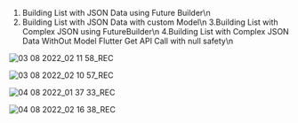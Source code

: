 1. Building List with JSON Data using Future Builder\n
2. Building List with JSON Data with custom Model\n
3.Building List with Complex JSON using FutureBuilder\n
4.Building List with Complex JSON Data WithOut Model Flutter Get API Call with null safety\n

![03 08 2022_02 11 58_REC](https://user-images.githubusercontent.com/98485902/183156499-ed33b2c5-95a2-4a10-bf10-fcd685bacb24.png)

![03 08 2022_02 10 57_REC](https://user-images.githubusercontent.com/98485902/183156424-3f0833af-a30d-4882-b8e0-852d31f12532.png)

![04 08 2022_01 37 33_REC](https://user-images.githubusercontent.com/98485902/183156573-93b4645a-a6b0-4bcf-9f45-ed53f5e4d0fb.png)

![04 08 2022_02 16 38_REC](https://user-images.githubusercontent.com/98485902/183156722-726d9183-86ae-4593-b12a-3ada4bad5967.png)
